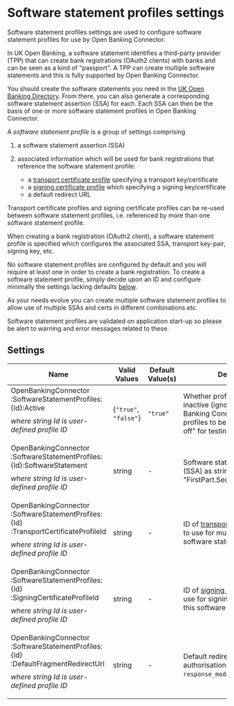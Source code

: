 # Software statement profiles settings

Software statement profiles settings are used to configure software statement profiles for use by Open Banking Connector.

In UK Open Banking, a software statement identifies a third-party provider (TPP) that can create bank registrations (OAuth2 clients) with banks and can be seen as a kind of "passport". A TPP can create multiple software statements and this is fully supported by Open Banking Connector.

You should create the software statements you need in the [UK Open Banking Directory](https://www.openbanking.org.uk/directory/). From there, you can also generate a corresponding software statement assertion (SSA) for each. Each SSA can then be the basis of one or more software statement profiles in Open Banking Connector.

A *software statement profile* is a group of settings comprising

1. a software statement assertion (SSA)
2. associated information which will be used for bank registrations that reference the software statement profile:

    -  a [transport certificate profile](./transport-certificate-profiles-settings.md) specifying a transport key/certificate
    - a [signing certificate profile](./signing-certificate-profiles-settings.md) which specifying a signing key/certificate
    - a default redirect URL

Transport certificate profiles and signing certificate profiles can be re-used between software statement profiles, i.e. referenced by more than one software statement profile.

When creating a bank registration (OAuth2 client), a software statement profile is specified which configures the associated SSA, transport key-pair, signing key, etc.

No software statement profiles are configured by default and you will require at least one in order to create a bank registration. To create a software statement profile, simply decide upon an ID and configure minimally the settings lacking defaults [below](#settings).

As your needs evolve you can create multiple software statement profiles to allow use of multiple SSAs and certs in different combinations etc.

Software statement profiles are validated on application start-up so please be alert to warning and error messages related to these.

## Settings

Name | Valid Values | Default Value(s) | Description
--- | --- | --- | ---
OpenBankingConnector<wbr/>:SoftwareStatementProfiles<wbr/>:{Id}<wbr/>:Active <p style="margin-top: 10px;"> *where string Id is user-defined profile ID*  </p> | {`"true"`, `"false"`} | `"true"` | Whether profile is active or inactive (ignored by Open Banking Connector). This allows profiles to be "switched on and off" for testing etc.
OpenBankingConnector<wbr/>:SoftwareStatementProfiles<wbr/>:{Id}<wbr/>:SoftwareStatement <p style="margin-top: 10px;"> *where string Id is user-defined profile ID*  </p> | string | - | Software statement assertion (SSA) as string, i.e. "FirstPart.SecondPart.ThirdPart".
OpenBankingConnector<wbr/>:SoftwareStatementProfiles<wbr/>:{Id}<wbr/>:TransportCertificateProfileId <p style="margin-top: 10px;"> *where string Id is user-defined profile ID*  </p> | string | - | ID of [transport certificate profile](./transport-certificate-profiles-settings.md) to use for mutual TLS with this software statement profile.
OpenBankingConnector<wbr/>:SoftwareStatementProfiles<wbr/>:{Id}<wbr/>:SigningCertificateProfileId <p style="margin-top: 10px;"> *where string Id is user-defined profile ID*  </p> | string | - | ID of [signing certificate profile](./signing-certificate-profiles-settings.md) to use for signing JWTs etc with this software statement profile.
OpenBankingConnector<wbr/>:SoftwareStatementProfiles<wbr/>:{Id}<wbr/>:DefaultFragmentRedirectUrl <p style="margin-top: 10px;"> *where string Id is user-defined profile ID*  </p> | string | - | Default redirect URL for consent authorisations when OAuth2 `response_mode` = `fragment`.
